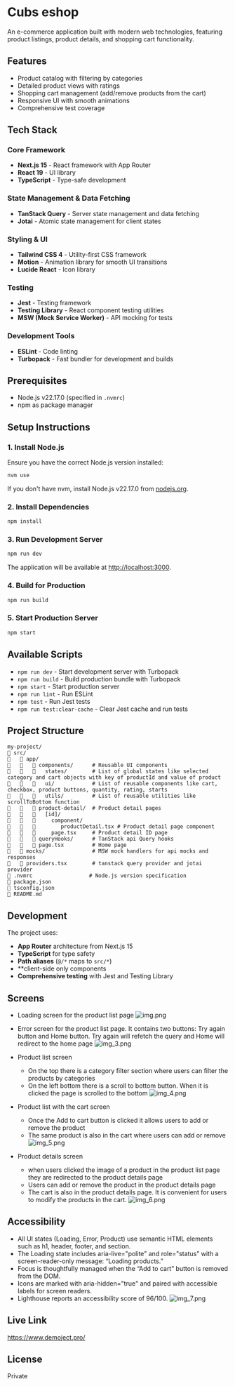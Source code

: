 # Cubs eshop

An e-commerce application built with modern web technologies, featuring product listings, product details, and shopping cart functionality.

## Features

- Product catalog with filtering by categories
- Detailed product views with ratings
- Shopping cart management (add/remove products from the cart)
- Responsive UI with smooth animations
- Comprehensive test coverage

## Tech Stack

### Core Framework
- **Next.js 15** - React framework with App Router
- **React 19** - UI library
- **TypeScript** - Type-safe development

### State Management & Data Fetching
- **TanStack Query** - Server state management and data fetching
- **Jotai** - Atomic state management for client states

### Styling & UI
- **Tailwind CSS 4** - Utility-first CSS framework
- **Motion** - Animation library for smooth UI transitions
- **Lucide React** - Icon library

### Testing
- **Jest** - Testing framework
- **Testing Library** - React component testing utilities
- **MSW (Mock Service Worker)** - API mocking for tests

### Development Tools
- **ESLint** - Code linting
- **Turbopack** - Fast bundler for development and builds

## Prerequisites

- Node.js v22.17.0 (specified in `.nvmrc`)
- npm as package manager

## Setup Instructions

### 1. Install Node.js

Ensure you have the correct Node.js version installed:

```bash
nvm use
```

If you don't have nvm, install Node.js v22.17.0 from [nodejs.org](https://nodejs.org/).

### 2. Install Dependencies

```bash
npm install
```

### 3. Run Development Server

```bash
npm run dev
```

The application will be available at [http://localhost:3000](http://localhost:3000).

### 4. Build for Production

```bash
npm run build
```

### 5. Start Production Server

```bash
npm start
```

## Available Scripts

- `npm run dev` - Start development server with Turbopack
- `npm run build` - Build production bundle with Turbopack
- `npm start` - Start production server
- `npm run lint` - Run ESLint
- `npm test` - Run Jest tests
- `npm run test:clear-cache` - Clear Jest cache and run tests

## Project Structure

```
my-project/
   src/
      app/
         components/      # Reusable UI components
           states/        # List of global states like selected category and cart objects with key of productId and value of product
           ui/            # List of reusable components like cart, checkbox, product buttons, quantity, rating, starts
           utils/         # List of reusable utilities like scrollToBottom function
         product-detail/  # Product detail pages
           [id]/
             component/
                productDetail.tsx # Product detail page component
             page.tsx     # Product detail ID page
         queryHooks/      # TanStack api Query hooks
         page.tsx         # Home page
      mocks/               # MSW mock handlers for api mocks and responses
    providers.tsx        # tanstack query provider and jotai provider
   .nvmrc                  # Node.js version specification
   package.json
   tsconfig.json
   README.md
```

## Development

The project uses:
- **App Router** architecture from Next.js 15
- **TypeScript** for type safety
- **Path aliases** (`@/*` maps to `src/*`)
- **client-side only components
- **Comprehensive testing** with Jest and Testing Library

## Screens
- Loading screen for the product list page
![img.png](img.png)

- Error screen for the product list page. It contains two buttons: Try again button and Home button. Try again will refetch the query and Home will redirect to the home page
![img_3.png](img_3.png)

- Product list screen
  - On the top there is a category filter section where users can filter the products by categories
  - On the left bottom there is a scroll to bottom button. When it is clicked the page is scrolled to the bottom
![img_4.png](img_4.png)

- Product list with the cart screen
  - Once the Add to cart button is clicked it allows users to add or remove the product
  - The same product is also in the cart where users can add or remove
![img_5.png](img_5.png)

- Product details screen
  - when users clicked the image of a product in the product list page they are redirected to the product details page
  - Users can add or remove the product in the product details page
  - The cart is also in the product details page. It is convenient for users to modify the products in the cart.
![img_6.png](img_6.png)

## Accessibility
- All UI states (Loading, Error, Product) use semantic HTML elements such as h1, header, footer, and section.
- The Loading state includes aria-live="polite" and role="status" with a screen-reader-only message: “Loading products.”
- Focus is thoughtfully managed when the “Add to cart” button is removed from the DOM.
- Icons are marked with aria-hidden="true" and paired with accessible labels for screen readers.
- Lighthouse reports an accessibility score of 96/100.
![img_7.png](img_7.png)
## Live Link
https://www.demoject.pro/

## License

Private
